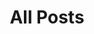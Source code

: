 ---
layout: post-index
permalink: /posts/
title: All Posts
tagline: A List of Posts
tags: [blog]
image:
  feature: laluttecontinue-crop.jpg
  credit: Mai '68
  creditlink: http://jeanpaulachard.com/mai/
---